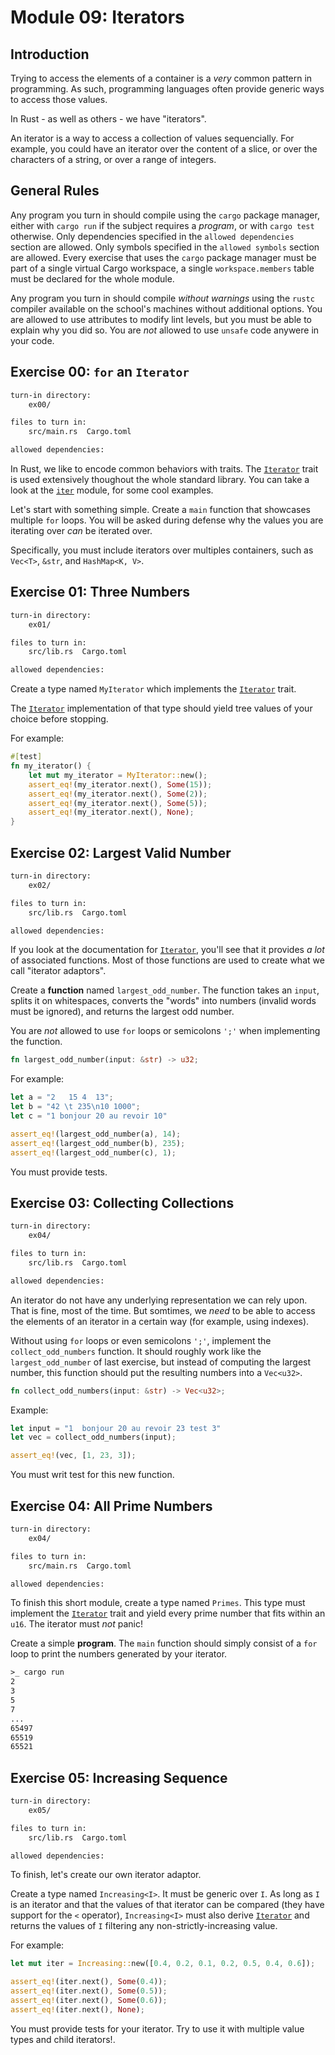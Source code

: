 # Module 09: Iterators

## Introduction

Trying to access the elements of a container is a *very* common pattern in programming. As such,
programming languages often provide generic ways to access those values.

In Rust - as well as others - we have "iterators".

An iterator is a way to access a collection of values sequencially. For example, you could have an
iterator over the content of a slice, or over the characters of a string, or over a range of
integers.

## General Rules

Any program you turn in should compile using the `cargo` package manager, either with `cargo run`
if the subject requires a *program*, or with `cargo test` otherwise. Only dependencies specified
in the `allowed dependencies` section are allowed. Only symbols specified in the `allowed symbols`
section are allowed. Every exercise that uses the `cargo` package manager must be part of a single
virtual Cargo workspace, a single `workspace.members` table must be declared for the whole module.

Any program you turn in should compile *without warnings* using the `rustc` compiler available on
the school's machines without additional options. You are allowed to use attributes to modify lint
levels, but you must be able to explain why you did so. You are *not* allowed to use `unsafe` code
anywere in your code.

## Exercise 00: `for` an `Iterator`

```txt
turn-in directory:
    ex00/

files to turn in:
    src/main.rs  Cargo.toml

allowed dependencies:

```

In Rust, we like to encode common behaviors with traits. The [`Iterator`] trait is used extensively
thoughout the whole standard library. You can take a look at the [`iter`](https://doc.rust-lang.org/std/iter/index.html)
module, for some cool examples.

Let's start with something simple. Create a `main` function that showcases multiple `for` loops.
You will be asked during defense why the values you are iterating over *can* be iterated over.

Specifically, you must include iterators over multiples containers, such as `Vec<T>`, `&str`, and
`HashMap<K, V>`.

## Exercise 01: Three Numbers

```txt
turn-in directory:
    ex01/

files to turn in:
    src/lib.rs  Cargo.toml

allowed dependencies:

```

Create a type named `MyIterator` which implements the [`Iterator`] trait.

The [`Iterator`] implementation of that type should yield tree values of your choice before
stopping.

For example:

```Rust
#[test]
fn my_iterator() {
    let mut my_iterator = MyIterator::new();
    assert_eq!(my_iterator.next(), Some(15));
    assert_eq!(my_iterator.next(), Some(2));
    assert_eq!(my_iterator.next(), Some(5));
    assert_eq!(my_iterator.next(), None);
}
```

## Exercise 02: Largest Valid Number

```txt
turn-in directory:
    ex02/

files to turn in:
    src/lib.rs  Cargo.toml

allowed dependencies:

```

If you look at the documentation for [`Iterator`], you'll see that it provides *a lot* of
associated functions. Most of those functions are used to create what we call "iterator adaptors".

Create a **function** named `largest_odd_number`. The function takes an `input`, splits it on
whitespaces, converts the "words" into numbers (invalid words must be ignored), and returns the
largest odd number.

You are *not* allowed to use `for` loops or semicolons `';'` when implementing the function.

```Rust
fn largest_odd_number(input: &str) -> u32;
```

For example:

```Rust
let a = "2   15 4  13";
let b = "42 \t 235\n10 1000";
let c = "1 bonjour 20 au revoir 10"

assert_eq!(largest_odd_number(a), 14);
assert_eq!(largest_odd_number(b), 235);
assert_eq!(largest_odd_number(c), 1);
```

You must provide tests.

## Exercise 03: Collecting Collections

```txt
turn-in directory:
    ex04/

files to turn in:
    src/lib.rs  Cargo.toml

allowed dependencies:

```

An iterator do not have any underlying representation we can rely upon. That is fine, most of the
time. But somtimes, we *need* to be able to access the elements of an iterator in a certain way
(for example, using indexes).

Without using `for` loops or even semicolons `';'`, implement the `collect_odd_numbers` function.
It should roughly work like the `largest_odd_number` of last exercise, but instead of computing the
largest number, this function should put the resulting numbers into a `Vec<u32>`.

```Rust
fn collect_odd_numbers(input: &str) -> Vec<u32>;
```

Example:

```Rust
let input = "1  bonjour 20 au revoir 23 test 3"
let vec = collect_odd_numbers(input);

assert_eq!(vec, [1, 23, 3]);
```

You must writ test for this new function.

## Exercise 04: All Prime Numbers

```txt
turn-in directory:
    ex04/

files to turn in:
    src/main.rs  Cargo.toml

allowed dependencies:

```

To finish this short module, create a type named `Primes`. This type must implement the
[`Iterator`] trait and yield every prime number that fits within an `u16`. The iterator must *not*
panic!

Create a simple **program**. The `main` function should simply consist of a `for` loop to print the
numbers generated by your iterator.

```txt
>_ cargo run
2
3
5
7
...
65497
65519
65521
```

## Exercise 05: Increasing Sequence

```txt
turn-in directory:
    ex05/

files to turn in:
    src/lib.rs  Cargo.toml

allowed dependencies:

```

To finish, let's create our own iterator adaptor.

Create a type named `Increasing<I>`. It must be generic over `I`. As long as `I` is an iterator and
that the values of that iterator can be compared (they have support for the `<` operator),
`Increasing<I>` must also derive [`Iterator`] and returns the values of `I` filtering any
non-strictly-increasing value.

For example:

```Rust
let mut iter = Increasing::new([0.4, 0.2, 0.1, 0.2, 0.5, 0.4, 0.6]);

assert_eq!(iter.next(), Some(0.4));
assert_eq!(iter.next(), Some(0.5));
assert_eq!(iter.next(), Some(0.6));
assert_eq!(iter.next(), None);
```

You must provide tests for your iterator. Try to use it with multiple value types and child
iterators!.

[`Iterator`]: https://doc.rust-lang.org/std/iter/trait.Iterator.html

